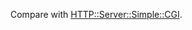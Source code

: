 Compare with [HTTP::Server::Simple::CGI](https://github.com/ReneNyffenegger/PerlModules/tree/master/HTTP/Server/Simple/CGI).

